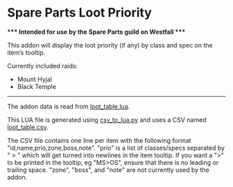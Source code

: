 # Spare Parts Loot Priority

**\*\*\* Intended for use by the Spare Parts guild on Westfall \*\*\***

This addon will display the loot priority (if any) by class and spec on the item’s tooltip.

Currently included raids:
* Mount Hyjal
* Black Temple

---

The addon data is read from [loot_table.lua](loot_table.lua).

This LUA file is generated using [csv_to_lua.py](csv_to_lua.py) and uses a CSV named [loot_table.csv](loot_table.csv).

The CSV file contains one line per item with the following format "id,name,prio,zone,boss,note".
"prio" is a list of classes/specs separated by " > " which will get turned into newlines in the item tooltip. If you want a ">" to be printed in the tooltip, eg "MS>OS", ensure that there is no leading or trailing space.
"zone", "boss", and "note" are not currently used by the addon.
